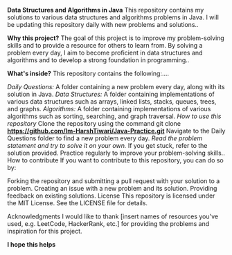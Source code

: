 **Data Structures and Algorithms in Java**
This repository contains my solutions to various data structures and algorithms problems in Java. I will be updating this repository daily with new problems and solutions..

**Why this project?**
The goal of this project is to improve my problem-solving skills and to provide a resource for others to learn from. By solving a problem every day, I aim to become proficient in data structures and algorithms and to develop a strong foundation in programming..

**What's inside?**
This repository contains the following:....

*Daily Questions:* A folder containing a new problem every day, along with its solution in Java.
*Data Structures:* A folder containing implementations of various data structures such as arrays, linked lists, stacks, queues, trees, and graphs.
*Algorithms:* A folder containing implementations of various algorithms such as sorting, searching, and graph traversal.
*How to use this repository*
Clone the repository using the command git clone ****https://github.com/Im-HarshTiwari/Java-Practice.git****
Navigate to the Daily Questions folder to find a new problem every day.
*Read the problem statement and try to solve it on your own.*
If you get stuck, refer to the solution provided.
Practice regularly to improve your problem-solving skills..
How to contribute
If you want to contribute to this repository, you can do so by:

Forking the repository and submitting a pull request with your solution to a problem.
Creating an issue with a new problem and its solution.
Providing feedback on existing solutions.
License
This repository is licensed under the MIT License. See the LICENSE file for details.

Acknowledgments
I would like to thank [insert names of resources you've used, e.g. LeetCode, HackerRank, etc.] for providing the problems and inspiration for this project.

**I hope this helps**
